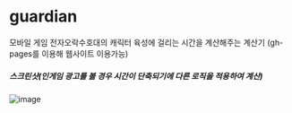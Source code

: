 # guardian

모바일 게임 전자오락수호대의 캐릭터 육성에 걸리는 시간을 계산해주는 계산기
(gh-pages를 이용해 웹사이트 이용가능)

##### 스크린샷(인게임 광고를 볼 경우 시간이 단축되기에 다른 로직을 적용하여 계산)
![image](https://github.com/akdlcnd0994/guardian/assets/28687142/4569d7a0-4c22-49e1-8142-050f1b60d39d)
